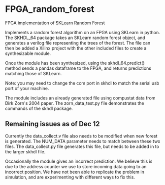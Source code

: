 # FPGA_random_forest
FPGA implementation of SKLearn Random Forest

Implements a random forest algorithm on an FPGA using SKLearn in python. The SKHDL_64 package takes an SKLearn random forest object, and generates a verilog file representing the trees of the forest. The file can then be added a Xilinx project with the other included files to create a synthesizable module.

Once the module has been synthesized, using the skhdl_64.predict() method sends a pandas dataframe to the FPGA, and returns predictions matching those of SKLearn.

Note: you may need to change the com port in skhdl to match the serial usb port of your machine.

The module includes an already generated file using compustat data from Dirk Zorn's 2004 paper. The zorn_data_test.py file demonstrates the commands of the skhdl package.

## Remaining issues as of Dec 12
Currently the data_collect.v file also needs to be modified when new forest is generated. The NUM_DATA parameter needs to match between these two files. The data_collect.py file generates this file, but needs to be added in to the larger skhdl file.

Occasionally the module gives an incorrect prediction. We believe this is due to the address counter we use to store incoming data going to an incorrect position. We have not been able to replicate the problem in simulation, and are experimenting with different ways to fix this.
